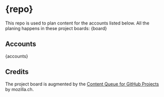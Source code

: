 # {repo}
This repo is used to plan content for the accounts listed below.
All the planing happens in these project boards:
{board}

## Accounts
{accounts}

## Credits
The project board is augmented by the [Content Queue for GitHub Projects](https://github.com/mozillach/gh-projects-content-queue) by mozilla.ch.
